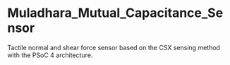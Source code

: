 # Muladhara_Mutual_Capacitance_Sensor
Tactile normal and shear force sensor based on the CSX sensing method with the PSoC 4 architecture.
